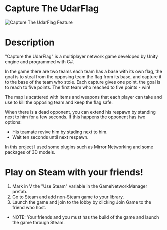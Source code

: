 # Capture The UdarFlag
![Capture The UdarFlag Feature](https://user-images.githubusercontent.com/76158235/119045163-c46a6380-b9c3-11eb-83e0-db3baabef6b7.jpg)

# Description

"Capture the UdarFlag" is a multiplayer network game developed by Unity engine and programmed with C#.

In the game there are two teams each team has a base with its own flag, the goal is to steal from the opposing team the flag from its base, and capture it to the base of the team who stole.
Each capture gives one point, the goal is to reach to five points.
The first team who reached to five points - win!

The map is scattered with items and weapons that each player can take and use to kill the opposing team and keep the flag safe.

When there is a dead opponent, you can extend his respawn by standing next to him for a few seconds.
If this happens the opponent has two options:
* His teamate revive him by stading next to him.
* Wait ten seconds until next respawn.

In this project I used some plugins such as Mirror Networking and some packages of 3D models.

# Play on Steam with your friends!

 1. Mark in V the "Use Steam" variable in the GameNetworkManager prefab.
 2. Go to Steam and add non-Steam game to your library.
 3. Launch the game and join to the lobby by clicking Join Game to the friend who host.

* NOTE: Your friends and you must has the build of the game and launch the game through Steam.
